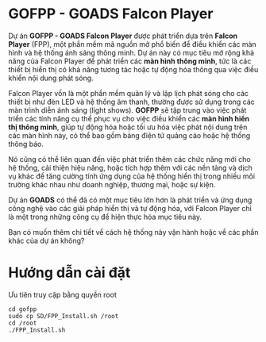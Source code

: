 # GOFPP - GOADS Falcon Player

Dự án **GOFPP - GOADS Falcon Player** được phát triển dựa trên **Falcon Player** (FPP), một phần mềm mã nguồn mở phổ biến để điều khiển các màn hình và hệ thống ánh sáng thông minh. Dự án này có mục tiêu mở rộng khả năng của Falcon Player để phát triển các **màn hình thông minh**, tức là các thiết bị hiển thị có khả năng tương tác hoặc tự động hóa thông qua việc điều khiển nội dung phát sóng.

Falcon Player vốn là một phần mềm quản lý và lập lịch phát sóng cho các thiết bị như đèn LED và hệ thống âm thanh, thường được sử dụng trong các màn trình diễn ánh sáng (light shows). **GOFPP** sẽ tập trung vào việc phát triển các tính năng cụ thể phục vụ cho việc điều khiển các **màn hình hiển thị thông minh**, giúp tự động hóa hoặc tối ưu hóa việc phát nội dung trên các màn hình này, có thể bao gồm bảng điện tử quảng cáo hoặc hệ thống thông báo.

Nó cũng có thể liên quan đến việc phát triển thêm các chức năng mới cho hệ thống, cải thiện hiệu năng, hoặc tích hợp thêm với các nền tảng và dịch vụ khác để tăng cường tính ứng dụng của hệ thống hiển thị trong nhiều môi trường khác nhau như doanh nghiệp, thương mại, hoặc sự kiện.

Dự án **GOADS** có thể đã có một mục tiêu lớn hơn là phát triển và ứng dụng công nghệ vào các giải pháp hiển thị và tự động hóa, với Falcon Player chỉ là một trong những công cụ để hiện thực hóa mục tiêu này.

Bạn có muốn thêm chi tiết về cách hệ thống này vận hành hoặc về các phần khác của dự án không?

# Hướng dẫn cài đặt
Ưu tiên truy cập bằng quyền root
```
cd gofpp
sudo cp SD/FPP_Install.sh /root
cd /root
./FPP_Install.sh 
```
